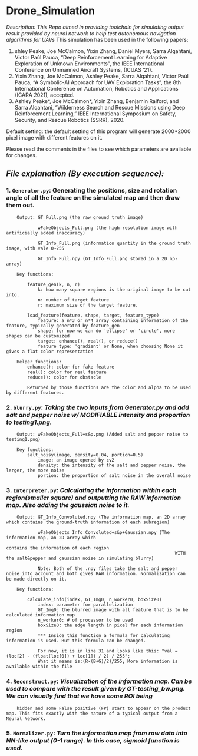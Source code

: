 # Drone_Simulation
*Description: This Repo aimed in providing toolchain for simulating output result provided by neural network to help test autonomous navigation algorithms for UAVs*
This simulation has been used in the following papers:
1) shley Peake, Joe McCalmon, Yixin Zhang, Daniel Myers, Sarra Alqahtani, Victor Paúl Pauca, “Deep Reinforcement Learning for Adaptive Exploration of Unknown Environments”, the IEEE International Conference on Unmanned Aircraft Systems, (ICUAS ’21).
2) Yixin Zhang, Joe McCalmon, Ashley Peake, Sarra Alqahtani, Victor Paúl Pauca, “A Symbolic-AI Approach for UAV Exploration Tasks”, the 8th International Conference on Automation, Robotics and Applications (ICARA 2021), accepted.
3) Ashley Peake*, Joe McCalmon*, Yixin Zhang, Benjamin Raiford, and Sarra Alqahtani, “Wilderness Search and Rescue Missions using Deep Reinforcement Learning,” IEEE International Symposium on Safety, Security, and Rescue Robotics (SSRR), 2020.

Default setting: the default setting of this program will generate 2000*2000 pixel image with different features on it.

Please read the comments in the files to see which parameters are available for changes.

## *File explanation (By execution sequence):*

   ### 1. `Generator.py`: Generating the positions, size and rotation angle of all the feature on the simulated map and then draw them out.
    
        Output: GT_Full.png (the raw ground truth image)
        
                wFakeObjects_Full.png (the high resolution image with artificially added inaccuracy)

                GT_Info_Full.png (information quantity in the ground truth image, with vale 0~255

                GT_Info_Full.npy (GT_Info_Full.png stored in a 2D np-array)

        Key functions:

            feature_gen(k, n, r)
                k: how many square regions is the original image to be cut into.
                n: number of target feature
                r: maximum size of the target feature.

            load_feature(feature, shape, target, feature_type)
                feature: a n*3 or n*4 array containing information of the feature, typically generated by feature_gen
                shape: for now we can do 'ellipse' or 'circle', more shapes can be customized
                target: enhance(), real(), or reduce()
                feature type: 'gradient' or None, when choosing None it gives a flat color representation

        Helper functions:
            enhance(): color for fake feature
            real(): color for real feature
            reduce(): color for obstacle

            Returned by those functions are the color and alpha to be used by different features.

                
   ### 2. `blurry.py`: *Taking the two inputs from Generator.py and add salt and pepper noise w/ MODIFIABLE intensity and proportion to testing1.png.*
    
        Output: wFakeObjects_Full+s&p.png (Added salt and pepper noise to testing1.png)

        Key functions:
            salt_noisy(image, density=0.04, portion=0.5)
                image: an image opened by cv2
                density: the intensity of the salt and pepper noise, the larger, the more noise
                portion: the proportion of salt noise in the overall noise

    
###    3. `Interpreter.py`: *Calculating the information within each region(smaller square) and outputting the RAW information map. Also adding the gaussian noise to it.*
    
        Output: GT_Info_Convoluted.npy (The information map, an 2D array which contains the ground-truth information of each subregion)
                
                wFakeObjects_Info_Convoluted+s&p+Gaussian.npy (The information map, an 2D array which
                                                                    contains the information of each region
                                                                    WITH the salt&pepper and gaussian noise in simulating blurry)
                
                Note: Both of the .npy files take the salt and pepper noise into account and both gives RAW information. Normalization can be made directly on it.

        Key functions:

            calculate_info(index, GT_Img0, n_worker0, boxSize0)
                index: parameter for parallelization
                GT_Img0: the blurred image with all feature that is to be calculated information map
                n_worker0: # of processor to be used
                boxSize0: the edge length in pixel for each information region
                *** Inside this function a formula for calculating information is used. But this formula can be changed.

                For now, it is in line 31 and looks like this: "val = (loc[2] - (float(loc[0]) + loc[1]) / 2) / 255";
                What it means is:(R-(B+G)/2)/255; More information is available within the file

     
 ###   4. `Reconstruct.py`: *Visualization of the information map. Can be used to compare with the result given by GT-testing_bw.png. We can visually find that we have some ROI being*
        hidden and some False positive (FP) start to appear on the product map. This fits exactly with the nature of a typical output from a Neural Network.
     
  ###  5. `Normalizer.py`: *Turn the information map from raw data into NN-like output (0-1 range). In this case, sigmoid function is used.*

